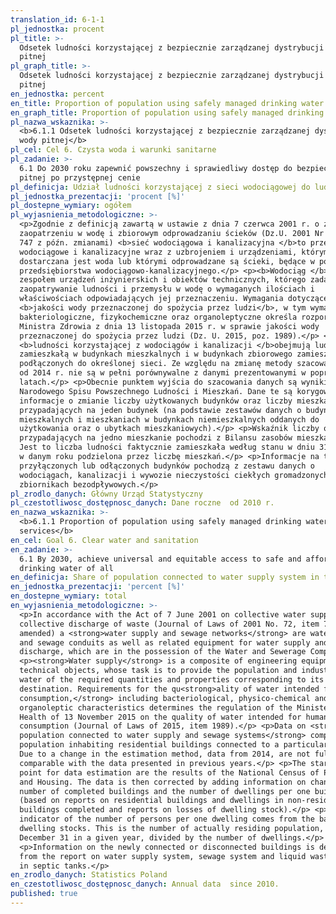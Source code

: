 ```yaml
---
translation_id: 6-1-1
pl_jednostka: procent
pl_title: >-
  Odsetek ludności korzystającej z bezpiecznie zarządzanej dystrybucji wody
  pitnej
pl_graph_title: >-
  Odsetek ludności korzystającej z bezpiecznie zarządzanej dystrybucji wody
  pitnej
en_jednostka: percent
en_title: Proportion of population using safely managed drinking water services
en_graph_title: Proportion of population using safely managed drinking water services
pl_nazwa_wskaznika: >-
  <b>6.1.1 Odsetek ludności korzystającej z bezpiecznie zarządzanej dystrybucji
  wody pitnej</b>
pl_cel: Cel 6. Czysta woda i warunki sanitarne
pl_zadanie: >-
  6.1 Do 2030 roku zapewnić powszechny i sprawiedliwy dostęp do bezpiecznej wody
  pitnej po przystępnej cenie
pl_definicja: Udział ludności korzystającej z sieci wodociągowej do ludności ogółem.
pl_jednostka_prezentacji: 'procent [%]'
pl_dostepne_wymiary: ogółem
pl_wyjasnienia_metodologiczne: >-
  <p>Zgodnie z definicją zawartą w ustawie z dnia 7 czerwca 2001 r. o zbiorowym
  zaopatrzeniu w wodę i zbiorowym odprowadzaniu ścieków (Dz.U. 2001 Nr 72 poz.
  747 z późn. zmianami) <b>sieć wodociągowa i kanalizacyjna </b>to przewody
  wodociągowe i kanalizacyjne wraz z uzbrojeniem i urządzeniami, którymi
  dostarczana jest woda lub którymi odprowadzane są ścieki, będące w posiadaniu
  przedsiębiorstwa wodociągowo-kanalizacyjnego.</p> <p><b>Wodociąg </b>jest
  zespołem urządzeń inżynierskich i obiektów technicznych, którego zadaniem jest
  zaopatrywanie ludności i przemysłu w wodę o wymaganych ilościach i
  właściwościach odpowiadających jej przeznaczeniu. Wymagania dotyczące
  <b>jakości wody przeznaczonej do spożycia przez ludzi</b>, w tym wymagania
  bakteriologiczne, fizykochemiczne oraz organoleptyczne określa rozporządzenie
  Ministra Zdrowia z dnia 13 listopada 2015 r. w sprawie jakości wody
  przeznaczonej do spożycia przez ludzi (Dz. U. 2015, poz. 1989).</p> <p>Dane o
  <b>ludności korzystającej z wodociągów i kanalizacji </b>obejmują ludność
  zamieszkałą w budynkach mieszkalnych i w budynkach zbiorowego zamieszkania
  podłączonych do określonej sieci. Ze względu na zmianę metody szacowania, dane
  od 2014 r. nie są w pełni porównywalne z danymi prezentowanymi w poprzednich
  latach.</p> <p>Obecnie punktem wyjścia do szacowania danych są wyniki
  Narodowego Spisu Powszechnego Ludności i Mieszkań. Dane te są korygowane o
  informacje o zmianie liczby użytkowanych budynków oraz liczby mieszkań
  przypadających na jeden budynek (na podstawie zestawów danych o budynkach
  mieszkalnych i mieszkaniach w budynkach niemieszkalnych oddanych do
  użytkowania oraz o ubytkach mieszkaniowych).</p> <p>Wskaźnik liczby osób
  przypadających na jedno mieszkanie pochodzi z Bilansu zasobów mieszkaniowych.
  Jest to liczba ludności faktycznie zamieszkała według stanu w dniu 31 grudnia
  w danym roku podzielona przez liczbę mieszkań.</p> <p>Informacje na temat nowo
  przyłączonych lub odłączonych budynków pochodzą z zestawu danych o
  wodociągach, kanalizacji i wywozie nieczystości ciekłych gromadzonych w
  zbiornikach bezodpływowych.</p>
pl_zrodlo_danych: Główny Urząd Statystyczny
pl_czestotliwosc_dostępnosc_danych: Dane roczne  od 2010 r.
en_nazwa_wskaznika: >-
  <b>6.1.1 Proportion of population using safely managed drinking water
  services</b>
en_cel: Goal 6. Clear water and sanitation
en_zadanie: >-
  6.1 By 2030, achieve universal and equitable access to safe and affordable
  drinking water of all
en_definicja: Share of population connected to water supply system in total population.
en_jednostka_prezentacji: 'percent [%]'
en_dostepne_wymiary: total
en_wyjasnienia_metodologiczne: >-
  <p>In accordance with the Act of 7 June 2001 on collective water supply and
  collective discharge of waste (Journal of Laws of 2001 No. 72, item 747 as
  amended) a <strong>water supply and sewage networks</strong> are water supply
  and sewage conduits as well as related equipment for water supply and sewage
  discharge, which are in the possession of the Water and Sewerage Company.</p>
  <p><strong>Water supply</strong> is a composite of engineering equipment and
  technical objects, whose task is to provide the population and industry in the
  water of the required quantities and properties corresponding to its
  destination. Requirements for the qu<strong>ality of water intended for human
  consumption,</strong> including bacteriological, physico-chemical and
  organoleptic characteristics determines the regulation of the Minister of
  Health of 13 November 2015 on the quality of water intended for human
  consumption (Journal of Laws of 2015, item 1989).</p> <p>Data on <strong>urban
  population connected to water supply and sewage systems</strong> comprise the
  population inhabiting residential buildings connected to a particular network.
  Due to a change in the estimation method, data from 2014, are not fully
  comparable with the data presented in previous years.</p> <p>The starting
  point for data estimation are the results of the National Census of Population
  and Housing. The data is then corrected by adding information on change of the
  number of completed buildings and the number of dwellings per one building
  (based on reports on residential buildings and dwellings in non-residential
  buildings completed and reports on losses of dwelling stock).</p> <p>The
  indicator of the number of persons per one dwelling comes from the balance of
  dwelling stocks. This is the number of actually residing population, as of
  December 31 in a given year, divided by the number of dwellings.</p>
  <p>Information on the newly connected or disconnected buildings is derived
  from the report on water supply system, sewage system and liquid waste stored
  in septic tanks.</p>
en_zrodlo_danych: Statistics Poland
en_czestotliwosc_dostępnosc_danych: Annual data  since 2010.
published: true
---
```

